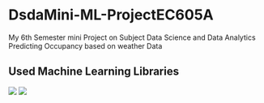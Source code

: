 # DsdaMini-ML-ProjectEC605A
My 6th Semester mini Project on Subject Data Science and Data Analytics Predicting Occupancy based on weather Data
## Used Machine Learning Libraries 
<p>
<img src="https://img.shields.io/badge/scikit--learn-0.22.1-orange.svg?cacheSeconds=3153600" /> 
<img src="https://img.shields.io/badge/keras-2.3.1-red.svg?cacheSeconds=3153600" /> <img src="">
</p>
